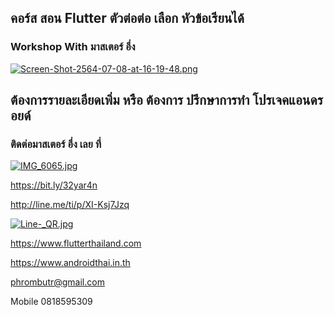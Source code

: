 ##  คอร์ส สอน Flutter ตัวต่อต่อ เลือก หัวข้อเรียนได้
### Workshop With มาสเตอร์ อึ่ง

[![Screen-Shot-2564-07-08-at-16-19-48.png](https://i.postimg.cc/KY1gDthx/Screen-Shot-2564-07-08-at-16-19-48.png)](https://postimg.cc/VSc6YrNV)

## ต้องการรายละเอียดเพิ่ม หรือ ต้องการ ปรึกษาการทำ โปรเจคแอนดรอยด์
### ติดต่อมาสเตอร์ อึ่ง เลย ที่

[![IMG_6065.jpg](https://s26.postimg.cc/kajrs6fbt/IMG_6065.jpg)](https://postimg.cc/image/7j5llo5jp/)

https://bit.ly/32yar4n

http://line.me/ti/p/XI-Ksj7Jzq

[![Line-_QR.jpg](https://s26.postimg.cc/dwuoozv15/Line-_QR.jpg)](https://postimg.cc/image/mrvizijth/)

https://www.flutterthailand.com

https://www.androidthai.in.th

phrombutr@gmail.com

Mobile 0818595309
